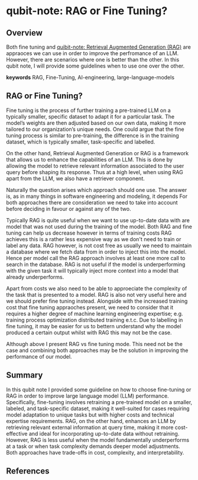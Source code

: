 # qubit-note: RAG or Fine Tuning?

## Overview

Both fine tuning and <a href="2025-05-03-retrieval-augmented-generation.md">quibit-note: Retrieval Augmented Generation (RAG)</a> are appraoces we can use in order
to improve the perfromance of an LLM. However, there are scenarios where one is better than the other.
In this qubit note, I will provide some guidelines when to use one over the other.

**keywords** RAG, Fine-Tuning, AI-engineering, large-language-models

## RAG or Fine Tuning?

Fine tuning is the process of further training a pre-trained LLM on a typically smaller,
specific dataset to adapt it for a particular task. The model’s weights are then adjusted
based on our own data, making it more tailored to our organization’s unique needs.
One could argue that the fine tuning process is similar to pre-training, the difference is in the training
dataset, which is typically smaller, task-specific and labelled.

On the other hand, Retrieval Augmented Generation or RAG is a framework that allows us to enhance the capabilities of an LLM.
This is done by allowing the model to retrieve relevant information associated to the user query before shaping its response.
Thus  at a high level, when using RAG apart from the LLM, we also have a retriever component.

Naturally the question arises which approach should one use. The answer is, as in many things in software engineering and modeling, it depends
For both approaches there are consideration we need to take into account before deciding in favour or against any of the two.

Typically RAG is quite useful when we want to use up-to-date data with are model that was not used during the training of the model. 
Both RAG and fine tuning can help us decrease however in terms of training costs RAG achieves this is a rather less expensive way
as we don't need to train or label any data. RAG however, is not cost free as usually we need to maintain a database where we fetch data
from in order to inject this into the model. Hence per model call the RAG approach involves at least one more call to search in the database.
RAG is not useful if the model is underperforming with the given task it will typically inject more context into a model that already underperforms.

Apart from costs we also need to be able to approeciate the complexity of the task that is presented to a model.
RAG is also not very useful here and we should prefer fine tuning instead. Alongside with the increased training cost that
fine tuning appraoches present, we need to consider that it requires a higher degree of machine learning engineering expertise; e.g. training process optimization
distributed training e.t.c. Due to labelling in fine tuning, it may be easier for us to bettern understand why the model produced a certain output whilst with
RAG this may not be the case.


Although above I present RAG vs fine tuning mode. This need not be the case and combining both approaches may be the solution in improving the performance of our model.


## Summary

In this qubit note I provided some guideline on how to choose  fine-tuning or RAG in order to improve large language model (LLM) performance. Specifically, fine-tuning involves retraining a pre-trained model on a smaller, labeled, and task-specific dataset, making it well-suited for cases requiring model adaptation to unique tasks but with higher costs and technical expertise requirements. RAG, on the other hand, enhances an LLM by retrieving relevant external information at query time, making it more cost-effective and ideal for incorporating up-to-date data without retraining. However, RAG is less useful when the model fundamentally underperforms at a task or when task complexity demands deeper model adjustments. Both approaches have trade-offs in cost, complexity, and interpretability.

## References